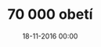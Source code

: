 ---
title: '70 000 obetí'
published: true
disabled: true
date: '18-11-2016 00:00'
slug: chapter-3
routes:
    default: /chapters/3-70000-obeti
    canonical: /chapters/3-70000-obeti
    aliases:
        - /chapters/3
chapterNumber: 3
titleStyled: "<span class='f-uni-grotesk-bold'>70 000</span> <span class='f-moyenage'>obetí</span>"
description: '3. kapitola: 70 000 obetí'
image: tiso.jpg
emailCTA: 'Chcem vedieť o nasledujúcich udalostiach.'
emailPlaceholder: 'e-mailová adresa'
emailButton: 'informujte ma'
---